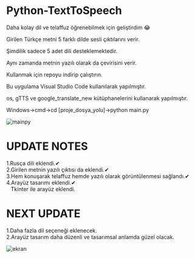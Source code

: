 # Python-TextToSpeech

Daha kolay dil ve telaffuz öğrenebilmek için geliştirdim 😂

Girilen Türkçe metni 5 farklı dilde sesli çıktılarını verir.

Şimdilik sadece 5 adet dili desteklemektedir.

Aynı zamanda metnin yazılı olarak da çevirisini verir.

Kullanmak için repoyu indirip çalıştırın.

Bu uygulama Visual Studio Code kullanılarak yapılmıştır.

os, gTTS ve google_translate_new kütüphanelerini kullanarak yapılmıştır.

Windows->cmd->cd [proje_dosya_yolu]->python main.py

![mainpy](https://user-images.githubusercontent.com/32196738/115255326-d2179980-a136-11eb-8773-6ae41d61adea.PNG)

# UPDATE NOTES
1.Rusça dili eklendi.✔<br>
2.Girilen metnin yazılı çıktısı da eklendi.✔<br>
3.Hem konuşarak telaffuz hemde yazılı olarak görüntülenmesi sağlandı.✔<br>
4.Arayüz tasarımı eklendi.✔<br>
&nbsp;&nbsp;&nbsp;Tkinter ile arayüz eklendi.<br>

# NEXT UPDATE
1.Daha fazla dil seçeneği eklenecek.<br>
2.Arayüz tasarım daha düzenli ve tasarımsal anlamda güzel olacak.<br>

![ekran](https://user-images.githubusercontent.com/32196738/115568428-f2755e80-a2c4-11eb-81b3-88a047bd97cb.PNG)

